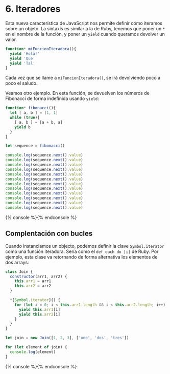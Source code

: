 # 6. Iteradores

Esta nueva característica de JavaScript nos permite definir cómo iteramos sobre un objeto. La sintaxis es similar a la de Ruby, tenemos que poner un `*` en el nombre de la función, y poner un `yield` cuando queramos devolver un valor.

```JavaScript
function* miFuncionIteradora(){
  yield 'Hola!'
  yield 'Que'
  yield 'Tal'
}
```

Cada vez que se llame a `miFuncionIteradora()`, se irá devolviendo poco a poco el saludo.

Veamos otro ejemplo. En esta función, se devuelven los números de Fibonacci de forma indefinida usando `yield`:

```JavaScript
function* fibonacci(){
  let [ a, b ] = [1, 1]
  while (true){
    [ a, b ] = [a + b, a]
    yield b
  }
}

let sequence = fibonacci()

console.log(sequence.next().value)
console.log(sequence.next().value)
console.log(sequence.next().value)
console.log(sequence.next().value)
console.log(sequence.next().value)
console.log(sequence.next().value)
console.log(sequence.next().value)
console.log(sequence.next().value)
console.log(sequence.next().value)
console.log(sequence.next().value)
console.log(sequence.next().value)
console.log(sequence.next().value)
```

{% console %}{% endconsole %}

## Complentación con bucles

Cuando instanciamos un objecto, podemos definir la clave `Symbol.iterator` como una función iteradora. Sería como el `def each do |i|` de Ruby. Por ejemplo, esta clase va retornando de forma alternativa los elementos de dos arrays:

```JavaScript
class Join {
  constructor(arr1, arr2) {
    this.arr1 = arr1
    this.arr2 = arr2
  }

  *[Symbol.iterator]() {
    for (let i = 0; i < this.arr1.length && i < this.arr2.length; i++) {
      yield this.arr1[i]
      yield this.arr2[i]
    }
  }
}

let join = new Join([1, 2, 3], ['uno', 'dos', 'tres'])

for (let element of join) {
  console.log(element)
}
```

{% console %}{% endconsole %}
